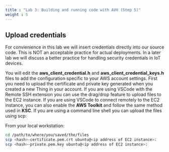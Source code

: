 ```yaml
---
title : "Lab 3: Building and running code with AVH (Step 5)"
weight : 5
---
```


## Upload credentials

For convienience in this lab we will insert credentials directly into our source code. This is NOT an acceptable practice for actual deployments. In a later lab we will discuss a better practice for handling security credentials in IoT devices. 

You will edit the **aws_client_credential.h** and **aws_client_credential_keys.h** files to add the configuration specific to your AWS account settings. First you need to upload the certificate and private key generated when you created a new Thing in your account. If you are using VSCode with the Remote SSH extension you can use the drag/drop feature to upload files to the EC2 instance. If you are using VSCode to connect remotely to the EC2 instance, you can also enable the **AWS Toolkit** and follow the same method used in **KSC**. If you are using a command line shell you can upload the files using scp:

From your local workstation:

```bash
cd /path/to/where/you/saved/the/files
scp <hash>-certificate.pem.crt ubuntu@<ip address of EC2 instance>:
scp <hash>-private.pem.key ubuntu@<ip address of EC2 instance>:
```
